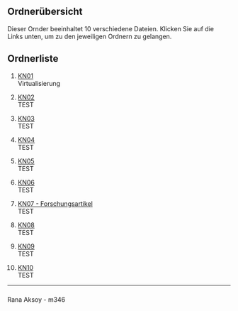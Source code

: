 ## Ordnerübersicht

Dieser Ornder beeinhaltet 10 verschiedene Dateien. Klicken Sie auf die Links unten, um zu den jeweiligen Ordnern zu gelangen.

## Ordnerliste

1. [KN01](./KN01)  
   Virtualisierung

2. [KN02](./KN02)  
   TEST

3. [KN03](./KN03)  
   TEST

4. [KN04](./KN04)  
   TEST

5. [KN05](./KN05)  
   TEST

6. [KN06](./KN06)  
   TEST

7. [KN07 - Forschungsartikel](./KN07)  
   TEST

8. [KN08](./KN08)  
   TEST

9. [KN09](./KN09)  
   TEST

10. [KN10](./KN10)  
    TEST

---

### 

Rana Aksoy - m346